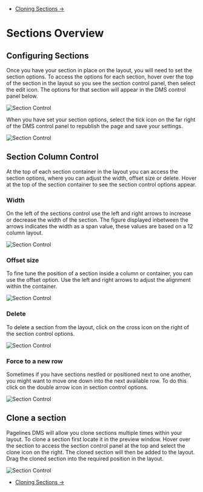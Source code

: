 <div class="row-fluid">
	<div class="span12">
		<ul class="pager">
  			<li class="pull-right"><a href="http://docs.pagelines.com/configure/cloning-sections">Cloning Sections &rarr;</a></li>
		</ul>
	</div>
</div>

# Sections Overview #

## Configuring Sections ##

Once you have your section in place on the layout, you will need to set the section options. To access the options for each section, hover over the top of the section in the layout so you see the section control panel, then select the edit icon. The options for that section will appear in the DMS control panel below. 

![Section Control](https://raw.github.com/pagelines/Docs/master/gh-pages-template/public/img/section-control.png "Section Control")

When you have set your section options, select the tick icon on the far right of the DMS control panel to republish the page and save your settings. 

![Section Control](https://raw.github.com/pagelines/Docs/master/gh-pages-template/public/img/section-options.png "Section Options")

## Section Column Control ##

At the top of each section container in the layout you can access the section options, where you can adjust the width, offset size or delete. Hover at the top of the section container to see the section control options appear. 

### Width ###

On the left of the sections control use the left and right arrows to increase or decrease the width of the section. The figure displayed inbetween the arrows indicates the width as a span value, these values are based on a 12 column layout.

![Section Control](https://raw.github.com/pagelines/Docs/master/gh-pages-template/public/img/section-column-width.png "Section Control Width")

### Offset size ###

To fine tune the position of a section inside a column or container, you can use the offset option. Use the left and right arrows to adjust the alignment within the container. 

![Section Control](https://raw.github.com/pagelines/Docs/master/gh-pages-template/public/img/section-column-offset.png "Section Control Offset")

### Delete ###

To delete a section from the layout, click on the cross icon on the right of the section control options. 

![Section Control](https://raw.github.com/pagelines/Docs/master/gh-pages-template/public/img/section-column-delete.png "Section Control Delete")

### Force to a new row ###

Sometimes if you have sections nestled or positioned next to one another, you might want to move one down into the next available row. To do this click on the double arrow icon in section control options. 

![Section Control](https://raw.github.com/pagelines/Docs/master/gh-pages-template/public/img/section-column-new-row.png "Section Control Row")


## Clone a section ##

Pagelines DMS will allow you clone sections multiple times within your layout. To clone a section first locate it in the preview window. Hover over the section to access the section control panel at the top and select the clone icon on the right. The cloned section will then be added to the layout. Drag the cloned section into the required position in the layout. 

![Section Control](https://raw.github.com/pagelines/Docs/master/gh-pages-template/public/img/section-clone.png "Section Clone")

<div class="row-fluid">
	<div class="span12">
		<ul class="pager">
  			<li class="pull-right"><a href="http://docs.pagelines.com/configure/cloning-sections">Cloning Sections &rarr;</a></li>
		</ul>
	</div>
</div>
